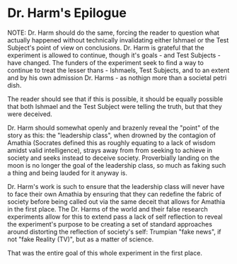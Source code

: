 # Dr. Harm's Epilogue

NOTE: Dr. Harm should do the same, forcing the reader to question what actually happened without technically invalidating either Ishmael or the Test Subject's point of view on conclusions. Dr. Harm is grateful that the experiment is allowed to continue, though it's goals - and Test Subjects - have changed. The funders of the experiment seek to find a way to continue to treat the lesser thans - Ishmaels, Test Subjects, and to an extent and by his own admission Dr. Harms - as nothign more than a societal petri dish.

The reader should see that if this is possible, it should be equally possible that both Ishmael and the Test Subject were telling the truth, but that they were deceived.

Dr. Harm should somewhat openly and brazenly reveal the "point" of the story as this: the "leadership class", when drowned by the contagion of Amathia (Socrates defined this as roughly equating to a lack of wisdom amidst valid intelligence), strays away from from seeking to achieve in society and seeks instead to deceive society. Proverbially landing on the moon is no longer the goal of the leadership class, so much as faking such a thing and being lauded for it anyway is.

Dr. Harm's work is such to ensure that the leadership class will never have to face their own Amathia by ensuring that they can redefine the fabric of society before being called out via the same deceit that allows for Amathia in the first place. The Dr. Harms of the world and their false research experiments allow for this to extend pass a lack of self reflection to reveal the experiment's purpose to be creating a set of standard approaches around distorting the reflection of society's self: Trumpian "fake news", if not "fake Reality (TV)", but as a matter of science.

That was the entire goal of this whole experiment in the first place.
